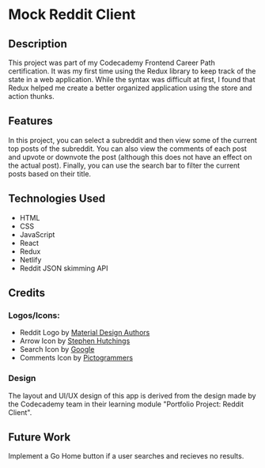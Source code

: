# Mock Reddit Client

## Description
This project was part of my Codecademy Frontend Career Path certification. It was my first time using the Redux library to keep track of the state in a web application. While the syntax was difficult at first, I found that Redux helped me create a better organized application using the store and action thunks.

## Features
In this project, you can select a subreddit and then view some of the current top posts of the subreddit. You can also view the comments of each post and upvote or downvote the post (although this does not have an effect on the actual post). Finally, you can use the search bar to filter the current posts based on their title.

## Technologies Used
- HTML
- CSS
- JavaScript
- React
- Redux
- Netlify
- Reddit JSON skimming API

## Credits
### Logos/Icons:
- Reddit Logo by [Material Design Authors](https://github.com/material-icons/material-icons)
- Arrow Icon by [Stephen Hutchings](https://github.com/stephenhutchings/typicons.font)
- Search Icon by [Google](https://github.com/google/material-design-icons)
- Comments Icon by [Pictogrammers](https://github.com/Templarian/MaterialDesign)
### Design
The layout and UI/UX design of this app is derived from the design made by the Codecademy team in their learning module "Portfolio Project: Reddit Client".

## Future Work
Implement a Go Home button if a user searches and recieves no results.
